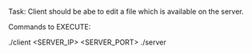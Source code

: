 Task: 
Client should be abe to edit a file which is available on the server.

Commands to EXECUTE:

./client <SERVER_IP> <SERVER_PORT>
./server <PORT>
